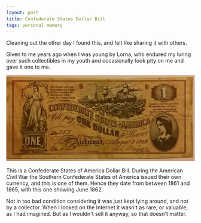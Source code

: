 ```yaml
---
layout: post
title: Confederate States Dollar Bill
tags: personal memory
---
```

Cleaning out the other day I found this, and felt like sharing it with others.


Given to me years ago when I was young by Lorna, who endured my luring over such collectibles in my youth and 
occasionally took pity on me and gave it one to me. 

![Image of Confederate States Dollar Bill](../images/dollar.jpg)


This is a Confederate States of America Dollar Bill. During the American Civil War the Southern Confederate States of 
America issued their own currency, and this is one of them. Hence they date from between 1861 and 1865, 
with this one showing June 1862.


Not in too bad condition considering it was just kept lying around, and not by a collector. When I looked on the 
Internet it wasn't as rare, or valuable, as I had imagined. But as I wouldn't sell it anyway, so that doesn't matter.